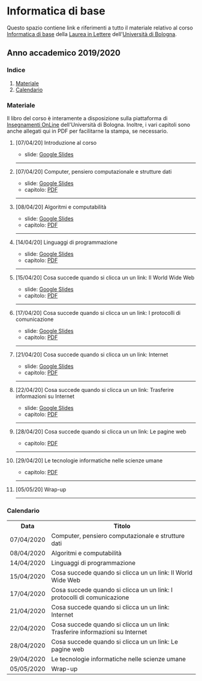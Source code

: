 # Informatica di base

Questo spazio contiene link e riferimenti a tutto il materiale relativo al corso [Informatica di base](hhttps://www.unibo.it/it/didattica/insegnamenti/insegnamento/2019/394759) della [Laurea in Lettere](https://corsi.unibo.it/laurea/lettere) dell'[Università di Bologna](http://www.unibo.it).

## Anno accademico 2019/2020

### Indice

1. [Materiale](#materiale)
2. [Calendario](#calendario)

### Materiale

Il libro del corso è interamente a disposizione sulla piattaforma di [Insegnamenti OnLine](https://iol.unibo.it) dell'Università di Bologna. Inoltre, i vari capitoli sono anche allegati qui in PDF per facilitarne la stampa, se necessario.

1. [07/04/20] Introduzione al corso
   * slide: [Google Slides](https://tinyurl.com/bi1819-00)
   <hr />
   
2. [07/04/20] Computer, pensiero computazionale e strutture dati 
   * slide: [Google Slides](https://tinyurl.com/bi1819-01)
   * capitolo: [PDF](https://basic-inf.github.io/2019-2020/chapters/01.pdf) 
   <hr />

3. [08/04/20] Algoritmi e computabilità 
   * slide: [Google Slides](https://tinyurl.com/bi1819-02)
   * capitolo: [PDF](https://basic-inf.github.io/2019-2020/chapters/02.pdf) 
   <hr />

4. [14/04/20] Linguaggi di programmazione
   * slide: [Google Slides](https://tinyurl.com/bi1819-03) 
   * capitolo: [PDF](https://basic-inf.github.io/2019-2020/chapters/03.pdf) 
   <hr />

5. [15/04/20] Cosa succede quando si clicca un un link: Il World Wide Web 
   * slide: [Google Slides](https://tinyurl.com/bi1819-04) 
   * capitolo: [PDF](https://basic-inf.github.io/2019-2020/chapters/04.pdf) 
   <hr />

6. [17/04/20] Cosa succede quando si clicca un un link: I protocolli di comunicazione  
   * slide: [Google Slides](https://tinyurl.com/bi1819-05) 
   * capitolo: [PDF](https://basic-inf.github.io/2019-2020/chapters/05.pdf) 
   <hr />

7. [21/04/20] Cosa succede quando si clicca un un link: Internet
   * slide: [Google Slides](https://tinyurl.com/bi1819-06)  
   * capitolo: [PDF](https://basic-inf.github.io/2019-2020/chapters/06.pdf) 
   <hr />

8. [22/04/20] Cosa succede quando si clicca un un link: Trasferire informazioni su Internet 
   * slide: [Google Slides](https://tinyurl.com/bi1819-07)  
   * capitolo: [PDF](https://basic-inf.github.io/2019-2020/chapters/07.pdf) 
   <hr />
   
9. [28/04/20] Cosa succede quando si clicca un un link: Le pagine web
   * capitolo: [PDF](https://basic-inf.github.io/2019-2020/chapters/08.pdf) 
   <hr />

10. [29/04/20] Le tecnologie informatiche nelle scienze umane
    * capitolo: [PDF](https://basic-inf.github.io/2019-2020/chapters/09.pdf) 
    <hr />

11. [05/05/20] Wrap-up 
    <hr />
   

### Calendario

<table>
    <tr><th>Data</th><th>Titolo</th></tr>
    <tr><td>07/04/2020</td><td>Computer, pensiero computazionale e strutture dati</td></tr>
    <tr><td>08/04/2020</td><td>Algoritmi e computabilità</td></tr>
    <tr><td>14/04/2020</td><td>Linguaggi di programmazione</td></tr>
    <tr><td>15/04/2020</td><td>Cosa succede quando si clicca un un link: Il World Wide Web</td></tr>
    <tr><td>17/04/2020</td><td>Cosa succede quando si clicca un un link: I protocolli di comunicazione</td></tr>
    <tr><td>21/04/2020</td><td>Cosa succede quando si clicca un un link: Internet</td></tr>
    <tr><td>22/04/2020</td><td>Cosa succede quando si clicca un un link: Trasferire informazioni su Internet</td></tr>
    <tr><td>28/04/2020</td><td>Cosa succede quando si clicca un un link: Le pagine web</td></tr>
    <tr><td>29/04/2020</td><td>Le tecnologie informatiche nelle scienze umane</td></tr>
    <tr><td>05/05/2020</td><td>Wrap-up</td></tr>
</table>
